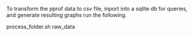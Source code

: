To transform the pprof data to csv file, inport into a sqlite db for queries, and generate resulting graphs run the following.

process_folder.sh raw_data
